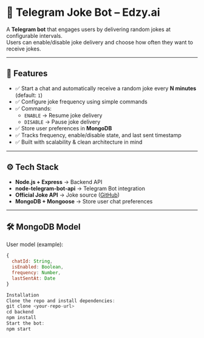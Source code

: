# 🤖 Telegram Joke Bot – Edzy.ai  

A **Telegram bot** that engages users by delivering random jokes at configurable intervals.  
Users can enable/disable joke delivery and choose how often they want to receive jokes.  

---

## 📌 Features  

- ✅ Start a chat and automatically receive a random joke every **N minutes** (default: `1`)  
- ✅ Configure joke frequency using simple commands  
- ✅ Commands:  
  - `ENABLE` → Resume joke delivery  
  - `DISABLE` → Pause joke delivery  
- ✅ Store user preferences in **MongoDB**  
- ✅ Tracks frequency, enable/disable state, and last sent timestamp  
- ✅ Built with scalability & clean architecture in mind  

---

## ⚙️ Tech Stack  

- **Node.js + Express** → Backend API  
- **node-telegram-bot-api** → Telegram Bot integration  
- **Official Joke API** → Joke source ([GitHub](https://github.com/15Dkatz/official_joke_api))  
- **MongoDB + Mongoose** → Store user chat preferences  

---

## 🛠️ MongoDB Model  

User model (example):  

```js
{
  chatId: String,       
  isEnabled: Boolean,   
  frequency: Number,   
  lastSentAt: Date      
}

Installation
Clone the repo and install dependencies:
git clone <your-repo-url>
cd backend
npm install
Start the bot:
npm start
